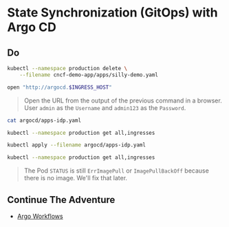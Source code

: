# State Synchronization (GitOps) with Argo CD

## Do

```sh
kubectl --namespace production delete \
    --filename cncf-demo-app/apps/silly-demo.yaml

open "http://argocd.$INGRESS_HOST"
```

> Open the URL from the output of the previous command in a browser.
> User `admin` as the `Username` and `admin123` as the `Password`.

```sh
cat argocd/apps-idp.yaml

kubectl --namespace production get all,ingresses

kubectl apply --filename argocd/apps-idp.yaml

kubectl --namespace production get all,ingresses
```

> The Pod `STATUS` is still `ErrImagePull` or `ImagePullBackOff` because there is no image. We'll fix that later.

## Continue The Adventure

* [Argo Workflows](../workflows/kubecon-london-argo-workflows.md)
